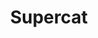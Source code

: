 ---
layout: ticketing-post
title: Supercat
class-name: supercat
img-boat: supercat-boat.jpg
category: ticketing
accommodation: 
 - name: Business Class
   desc: 'Air-conditioned, wider space, fewer capacity & seats are reclinable'
 - name: Tourist
   desc: 'Air-conditioned'
 - name: Economy
   desc: 'Non-Air conditioned'
schedule:
 - name: tagbilaran - cebu
   short-name: tagb - cebu
   time: 
    - 06:30 am
    - 09:25 am
    - 11:15 am
    - 05:25 pm
   vv: cebu - tagb
   vv-time:
    - 07:00 am
    - 08:45 am
    - 01:45 pm
    - 07:40 pm    
 - name: cebu - tagbilaran
   short-name: cebu - tagb
   time: 
    - 07:00 am
    - 08:45 am
    - 01:45 pm
    - 07:40 pm
   vv: tagb - cebu
   vv-time:
    - 06:30 am
    - 09:25 am
    - 11:15 am
    - 05:25 pm    
 - name: cebu - ormoc
   short-name: cebu - ormoc
   time: 
    - 05:15 am
    - 11:00 pm
    - 05:00 pm
   vv: ormoc - cebu
   vv-time:
    - 08:05 am
    - 01:45 pm
    - 07:50 pm    
 - name: ormoc - cebu
   short-name: ormoc - cebu
   time: 
    - 08:05 am
    - 01:45 pm
    - 07:50 pm
   vv: cebu - ormoc
   vv-time:
    - 05:15 am
    - 11:00 pm
    - 05:00 pm
meta: 'supercat online booking, book ticket with Rhizz Tours and Travel, affordable price booking supercat with Rhizz Tours and Travel, booking tickets, affordable ticket online, bohol ticketing outlets, supercat online ticketing, supercat express, supercat express tickets, supercat ticket outlets'
---